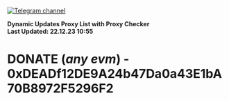 [![Telegram channel](https://img.shields.io/endpoint?url=https://runkit.io/damiankrawczyk/telegram-badge/branches/master?url=https://t.me/n4z4v0d)](https://t.me/n4z4v0d) 

**Dynamic Updates Proxy List with Proxy Checker**  
**Last Updated: 22.12.23 10:55**

# DONATE (_any evm_) - 0xDEADf12DE9A24b47Da0a43E1bA70B8972F5296F2
